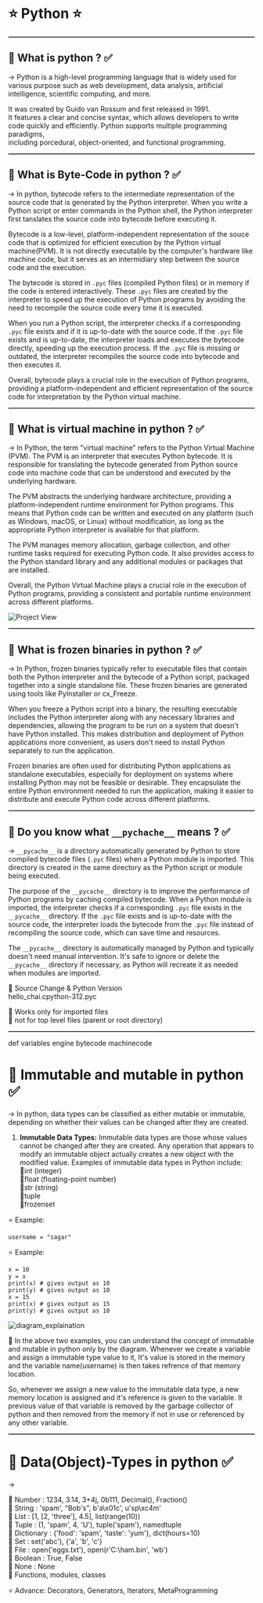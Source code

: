 # ⭐ Python ⭐

<hr style= "border-top: 1px dotted #ccc;">

## 🎯 What is python ? ✅

-> Python is a high-level programming language that is widely used for \
various purpose such as web development, data analysis, artificial intelligence, scientific computing, and more.

It was created by Guido van Rossum and first released in 1991.\
It features a clear and concise syntax, which allows developers to write code quickly and efficiently. Python supports multiple programming paradigms, \
including porcedural, object-oriented, and functional programming.

<hr style= "border-top: 1px dotted #ccc;">

## 🎯 What is Byte-Code in python ? ✅

-> In python, bytecode refers to the intermediate representation of the source code that is generated by the Python interpreter. When you write a Python script or enter commands in the Python shell, the Python interpreter first tanslates the source code into bytecode before executing it.

Bytecode is a low-level, platform-independent representation of the souce code that is optimized for efficient execution by the Python virtual machine(PVM). It is not directly executable by the computer's hardware like machine code, but it serves as an intermidiary step between the source code and the execution.

The bytecode is stored in `.pyc` files (compiled Python files) or in memory if the code is entered interactively. These `.pyc` files are created by the interpreter to speed up the execution of Python programs by avoiding the need to recompile the source code every time it is executed.

When you run a Python script, the interpreter checks if a corresponding `.pyc` file exists and if it is up-to-date with the source code. If the `.pyc` file exists and is up-to-date, the interpreter loads and executes the bytecode directly, speeding up the execution process. If the `.pyc` file is missing or outdated, the interpreter recompiles the source code into bytecode and then executes it.

Overall, bytecode plays a crucial role in the execution of Python programs, providing a platform-independent and efficient representation of the source code for interpretation by the Python virtual machine.

<hr style= "border-top: 1px dotted #ccc;">

## 🎯 What is virtual machine in python ? ✅

-> In Python, the term "virtual machine" refers to the Python Virtual Machine (PVM). The PVM is an interpreter that executes Python bytecode. It is responsible for translating the bytecode generated from Python source code into machine code that can be understood and executed by the underlying hardware.

The PVM abstracts the underlying hardware architecture, providing a platform-independent runtime environment for Python programs. This means that Python code can be written and executed on any platform (such as Windows, macOS, or Linux) without modification, as long as the appropriate Python interpreter is available for that platform.

The PVM manages memory allocation, garbage collection, and other runtime tasks required for executing Python code. It also provides access to the Python standard library and any additional modules or packages that are installed.

Overall, the Python Virtual Machine plays a crucial role in the execution of Python programs, providing a consistent and portable runtime environment across different platforms.

![Project View](./assets/img/Screenshot%202024-03-24%20143612.png)

<hr style= "border-top: 1px dotted #ccc;">

## 🎯 What is frozen binaries in python ? ✅

-> In Python, frozen binaries typically refer to executable files that contain both the Python interpreter and the bytecode of a Python script, packaged together into a single standalone file. These frozen binaries are generated using tools like PyInstaller or cx_Freeze.

When you freeze a Python script into a binary, the resulting executable includes the Python interpreter along with any necessary libraries and dependencies, allowing the program to be run on a system that doesn't have Python installed. This makes distribution and deployment of Python applications more convenient, as users don't need to install Python separately to run the application.

Frozen binaries are often used for distributing Python applications as standalone executables, especially for deployment on systems where installing Python may not be feasible or desirable. They encapsulate the entire Python environment needed to run the application, making it easier to distribute and execute Python code across different platforms.

<hr style= "border-top: 1px dotted #ccc;">

## 🎯 Do you know what `__pychache__` means ? ✅

-> `__pycache__` is a directory automatically generated by Python to store compiled bytecode files (`.pyc` files) when a Python module is imported. This directory is created in the same directory as the Python script or module being executed.

The purpose of the `__pycache__` directory is to improve the performance of Python programs by caching compiled bytecode. When a Python module is imported, the interpreter checks if a corresponding `.pyc` file exists in the `__pycache__` directory. If the `.pyc` file exists and is up-to-date with the source code, the interpreter loads the bytecode from the `.pyc` file instead of recompiling the source code, which can save time and resources.

The `__pycache__` directory is automatically managed by Python and typically doesn't need manual intervention. It's safe to ignore or delete the `__pycache__` directory if necessary, as Python will recreate it as needed when modules are imported.

🌟 Source Change & Python Version\
 hello_chai.cpython-312.pyc

🌲 Works only for imported files\
🌲 not for top level files (parent or root directory)

<hr style= "border-top: 1px dotted #ccc;">

def
variables
engine
bytecode machinecode

# 🎯 Immutable and mutable in python ✅

-> In python, data types can be classified as either mutable or immutable, depending on whether their values can be changed after they are created.

1. <b>Immutable Data Types:</b> Immutable data types are those whose values cannot be changed after they are created. Any operation that appears to modify an immutable object actually creates a new object with the modified value. Examples of immutable data types in Python include:\
   🌲int (integer)\
   🌲float (floating-point number)\
   🌲str (string)\
   🌲tuple\
   🌲frozenset

⭐ Example:

    username = "sagar"

⭐ Example:

    x = 10
    y = x
    print(x) # gives output as 10
    print(y) # gives output as 10
    x = 15
    print(x) # gives output as 15
    print(y) # gives output as 10

![diagram_explaination](./assets/img/Screenshot%202024-03-24%20231752.png)

📒 In the above two examples, you can understand the concept of immutable and mutable in python only by the diagram. Whenever we create a variable and assign a immutable type value to it, It's value is stored in the memory and the variable name(username) is then takes refrence of that memory location.

So, whenever we assign a new value to the immutable data type, a new memory location is assigned and it's reference is given to the variable. It previous value of that variable is removed by the garbage collector of python and then removed from the memory if not in use or referenced by any other variable.

<hr style= "border-top: 1px dotted #ccc;">

# 🎯 Data(Object)-Types in python ✅

->

🌲 Number : 1234, 3.14, 3+4j, 0b111, Decimal(), Fraction()\
🌲 String : 'spam', "Bob's", b'a\x01c', u'sp\xc4m'\
🌲 List : [1, [2, 'three'], 4.5], list(range(10))\
🌲 Tuple : (1, 'spam', 4, 'U'), tuple('spam'), namedtuple\
🌲 Dictionary : {'food': 'spam', 'taste': 'yum'}, dict(hours=10)\
🌲 Set : set('abc'), {'a', 'b', 'c'}\
🌲 File : open('eggs.txt'), open(r'C:\ham.bin', 'wb')\
🌲 Boolean : True, False\
🌲 None : None\
🌲 Functions, modules, classes

⭐ Advance: Decorators, Generators, Iterators, MetaProgramming

